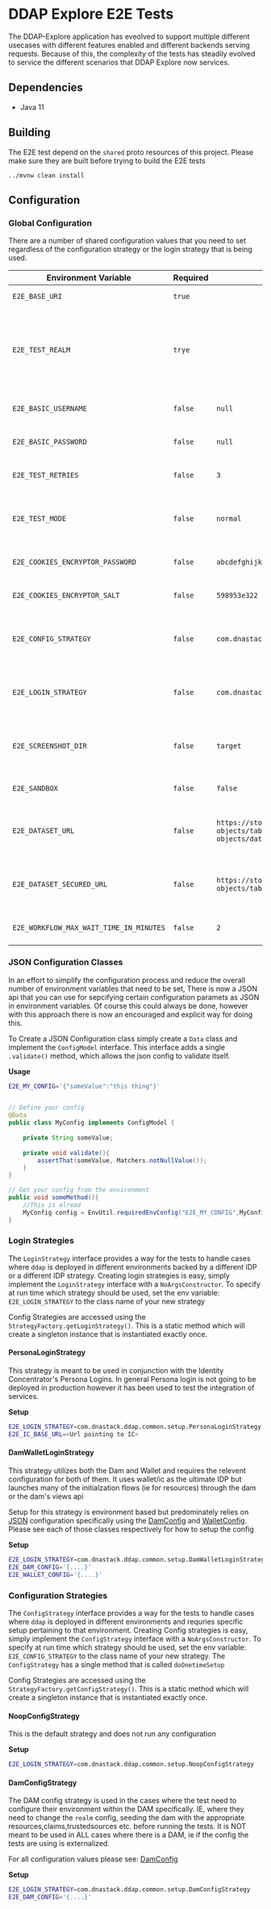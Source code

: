 # DDAP Explore E2E Tests

The DDAP-Explore application has eveolved to support multiple different usecases with different features enabled 
and different backends serving requests. Because of this, the complexity of the tests has steadily evolved to service
the different scenarios that DDAP Explore now services.


## Dependencies

- Java 11


## Building 

The E2E test depend on the `shared` proto resources of this project. Please make sure they are built before trying
to build the E2E tests 

```
../mvnw clean install
```

## Configuration

### Global Configuration

There are a number of shared configuration values that you need to set regardless of the configuration strategy or 
the login strategy that is being used.


| Environment Variable | Required | Default | Description |
| -------------------- | -------- | ------- | ----------- |
| `E2E_BASE_URI`       | `true`   |         | The URI to run the e2e tests against |
| `E2E_TEST_REALM`     | `trye`   |         | The DAM realm to run the ddap requests against. Please not this is required regardless of wether a dam is being used |
| `E2E_BASIC_USERNAME` | `false`  | `null`  | The username used if Basic Auth is enabled |
| `E2E_BASIC_PASSWORD` | `false`  | `null`  | The Password used if Basic Auth is enabled |
| `E2E_TEST_RETRIES`   | `false`  | `3`     | Default number of retries for failed requests | 
| `E2E_TEST_MODE` | `false` | `normal` | The mode to run the tests in. At the moment, only `normal` is supported 
| `E2E_COOKIES_ENCRYPTOR_PASSWORD` | `false` | `abcdefghijk` | The password to use for encyrpting cookies with |
| `E2E_COOKIES_ENCRYPTOR_SALT` | `false` | `598953e322` | The salt used for encrypting a cookie with |
| `E2E_CONFIG_STRATEGY` | `false` | `com.dnastack.ddap.common.setup.NoopConfigStrategy`| The class name of the config strategy to use for one time test setup |
| `E2E_LOGIN_STRATEGY` | `false` | `com.dnastack.ddap.common.setup.PersonaLoginStrategy` | The class name of the login strategy to use for logging users in during tests |
| `E2E_SCREENSHOT_DIR` | `false` | `target` | The directory to save sacreenshots from failed tests to |
| `E2E_SANDBOX` | `false` | `false` | Feature flag for turning on the `RealmE2eTest` |
| `E2E_DATASET_URL` | `false` | `https://storage.googleapis.com/ddap-e2etest-objects/table/dnastack-internal-subjects-with-objects/data` | Publicly accessible Dataset to use for workflows/dataset tests | 
| `E2E_DATASET_SECURED_URL` | `false` | `https://storage.googleapis.com/ddap-e2etest-objects/table/subjects-restricted-access/data` | Privately accessible Dataset to use for workflows/dataset tests | 
| `E2E_WORKFLOW_MAX_WAIT_TIME_IN_MINUTES` | `false` | `2` | The amount of time required to wait for the 



### JSON Configuration Classes

In an effort to simplify the configuration process and reduce the overall number of environment variables that need to be set,
There is now a JSON api that you can use for sepcifying certain configuration paramets as JSON in environment variables. 
Of course this could always be done, however with this approach there is now an encouraged and explicit way for doing this.

To Create a JSON Configuration class simply create a `Data` class and implement the `ConfigModel` interface. This interface
adds a single `.validate()` method, which allows the json config to validate itself.

**Usage**

```bash
E2E_MY_CONFIG='{"someValue":"this thing"}'
```


```java

// Define your config
@Data
public class MyConfig implements ConfigModel {
  
    private String someValue;
    
    private void validate(){
        assertThat(someValue, Matchers.notNullValue());
    }
}

// Get your config from the environment
public void someMethod(){
    //This is alread
    MyConfig config = EnvUtil.requiredEnvConfig("E2E_MY_CONFIG",MyConfig.class);
}

```

  



### Login Strategies

The `LoginStrategy` interface provides a way for the tests to handle cases where `ddap` is deployed in different environments
backed by a different IDP or a different IDP strategy. Creating login strategies is easy, simply implement the `LoginStrategy`
interface with a `NoArgsConstructor`. To specify at run time which strategy should be used, set the env variable: `E2E_LOGIN_STRATEGY`
to the class name of your new strategy

Config Strategies are accessed using the `StrategyFactory.getLoginStrategy()`. This is a static method which will create a singleton instance that is
instantiated exactly once.

#### PersonaLoginStrategy

This strategy is meant to be used in conjunction with the Identity Concentrator's Persona Logins. In general Persona login is
not going to be deployed in production however it has been used to test the integration of services.

**Setup**

```bash
E2E_LOGIN_STRATEGY=com.dnastack.ddap.common.setup.PersonaLoginStrategy
E2E_IC_BASE_URL=<Url pointing to IC>
```

#### DamWalletLoginStrategy

This strategy utilizes both the Dam and Wallet and requires the relevent configuration for both of them. It uses 
wallet/ic as the ultimate IDP but launches many of the initialzation flows (ie for resources) through the dam or the dam's
views api

Setup for this strategy is environment based but predominately relies on [JSON](#json-configuration-classes) configuration
specifically using the [DamConfig](src/main/java/com/dnastack/ddap/common/setup/DamConfig.java) and
[WalletConfig](src/main/java/com/dnastack/ddap/common/setup/WalletConfig.java). Please see each of those classes respectively
for how to setup the config


**Setup**

```bash
E2E_LOGIN_STRATEGY=com.dnastack.ddap.common.setup.DamWalletLoginStrategy
E2E_DAM_CONFIG='{....}'
E2E_WALLET_CONFIG='{....}'

```



### Configuration Strategies

The `ConfigStrategy` interface provides a way for the tests to handle cases where `ddap` is deployed in different environments and
requries specific setup pertaining to that environment. Creating Config strategies is easy, simply implement the `ConfigStrategy`
interface with a `NoArgsConstructor`. To specify at run time which strategy should be used, set the env variable: `E2E_CONFIG_STRATEGY`
to the class name of your new strategy. The `ConfigStrategy` has a single method that is called `doOnetimeSetup`

Config Strategies are accessed using the `StrategyFactory.getConfigStrategy()`. This is a static method which will create a singleton instance that is
instantiated exactly once.


#### NoopConfigStrategy

This is the default strategy and does not run any configuration

**Setup**

```bash
E2E_LOGIN_STRATEGY=com.dnastack.ddap.common.setup.NoopConfigStrategy
```

#### DamConfigStrategy

The DAM config strategy is used in the cases where the test need to configure their environment within the DAM specifically. IE, where
they need to change the `realm` config, seeding the dam with the appropriate resources,claims,trustedsources etc. before running the tests.
It is NOT meant to be used in ALL cases where there is a DAM, ie if the config the tests are using is externalized.

For all configuration values please see: [DamConfig](src/main/java/com/dnastack/ddap/common/setup/DamConfig.java)

**Setup**

```bash
E2E_LOGIN_STRATEGY=com.dnastack.ddap.common.setup.DamConfigStrategy
E2E_DAM_CONFIG='{....}'
```